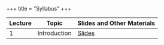+++
title = "Syllabus"
+++

| Lecture | Topic | Slides and Other Materials |
|---------|-------|----------------------------|
| 1 | Introduction | [Slides](../assets/CUDA-1.pdf) |
